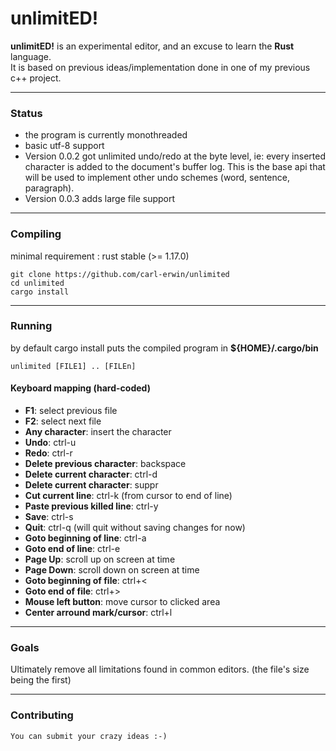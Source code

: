 # unlimitED!


**unlimitED!** is an experimental editor, and an excuse to learn the **Rust** language.<br/>
It is based on previous ideas/implementation done in one of my previous c++ project.<br/>

---

### Status

* the program is currently monothreaded
* basic utf-8 support
* Version 0.0.2 got unlimited undo/redo at the byte level, ie: every inserted character is added to the document's buffer log.
  This is the base api that will be used to implement other undo schemes (word, sentence, paragraph).<br/>
* Version 0.0.3 adds large file support<br/>


---

### Compiling

minimal requirement : rust stable (>= 1.17.0)

```
git clone https://github.com/carl-erwin/unlimited
cd unlimited
cargo install
```

---

### Running

by default cargo install puts the compiled program in **${HOME}/.cargo/bin**
```
unlimited [FILE1] .. [FILEn]
```

#### Keyboard mapping (hard-coded)

  * **F1**: select previous file
  * **F2**: select next file
  * **Any character**: insert the character
  * **Undo**: ctrl-u
  * **Redo**: ctrl-r
  * **Delete previous character**: backspace
  * **Delete current character**: ctrl-d
  * **Delete current character**: suppr
  * **Cut current line**: ctrl-k (from cursor to end of line)
  * **Paste previous killed line**: ctrl-y
  * **Save**: ctrl-s
  * **Quit**: ctrl-q (will quit without saving changes for now)
  * **Goto beginning of line**: ctrl-a
  * **Goto end of line**: ctrl-e
  * **Page Up**: scroll up on screen at time
  * **Page Down**: scroll down on screen at time
  * **Goto beginning of file**: ctrl+<
  * **Goto end of file**: ctrl+>
  * **Mouse left button**: move cursor to clicked area
  * **Center arround mark/cursor**: ctrl+l

---

### Goals

Ultimately remove all limitations found in common editors. (the file's size being the first)

---

### Contributing

    You can submit your crazy ideas :-)
